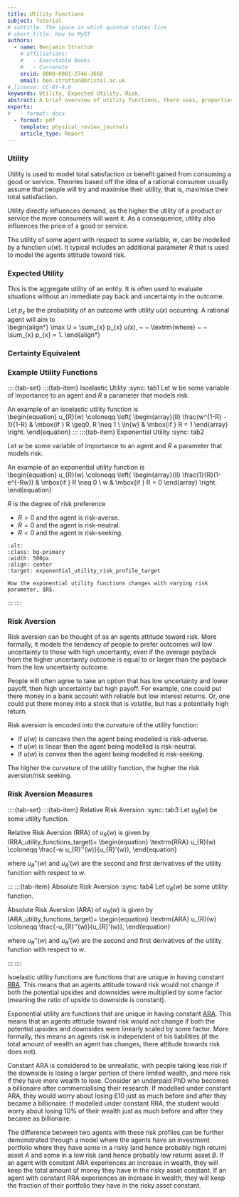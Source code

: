 ```yaml
---
title: Utility Functions 
subject: Tutorial
# subtitle: The space in which quantum states live
# short_title: How to MyST
authors:
  - name: Benjamin Stratton
    # affiliations:
    #   - Executable Books
    #   - Curvenote
    orcid: 0009-0001-2746-3668
    email: ben.stratton@bristol.ac.uk
# license: CC-BY-4.0
keywords: Utility, Expected Utility, Risk.
abstract: A brief overview of utility functions, there uses, properties and some examples.  
exports:
#   - format: docx
  - format: pdf
    template: physical_review_journals
    article_type: Report
---
```


### Utility

Utility is used to model total satisfaction or benefit gained from consuming a good or service. Theories based off the idea of a rational consumer usually assume that people will try and maximise their utility, that is, maximise their total satisfaction. 

Utility directly influences demand, as the higher the utility of a product or service the more consumers will want it. As a consequence, utility also influences the price of a good or service. 

The utility of some agent with respect to some variable, $w$, can be modelled by a function $u(w)$. It typical includes an additional parameter $R$ that is used to model the agents attitude toward risk.   

### Expected Utility

This is the aggregate utility of an entity. It is often used to evaluate situations without an immediate pay back and uncertainty in the outcome. 

Let $p_{x}$ be the probability of an outcome with utility $u(x)$ occurring. A rational agent will aim to  
\begin{align*}
\max U = \sum_{x} p_{x} u(x), ~ ~ \textrm{where} ~ ~ \sum_{x} p_{x} = 1.
\end{align*}

### Certainty Equivalent    

### Example Utility Functions 

::::{tab-set}
:::{tab-item} Isoelastic Utility
:sync: tab1
Let $w$ be some variable of importance to an agent and $R$ a parameter that models risk. 

An example of an isoelastic utility function is  
\begin{equation}
u_{R}(w) \coloneqq \left\{
	\begin{array}{ll}
		\frac{w^{1-R} - 1}{1-R}  & \mbox{if } R \geq0, R \neq 1 \\
		\ln{w} & \mbox{if } R = 1
	\end{array}
\right.
\end{equation}
:::
:::{tab-item} Exponential Utility
:sync: tab2

Let $w$ be some variable of importance to an agent and $R$ a parameter that models risk. 

An example of an exponential utility function is  
\begin{equation}
u_{R}(w) \coloneqq \left\{
	\begin{array}{ll}
		\frac{1}{R}(1-e^{-Rw})  & \mbox{if } R \neq 0 \\
		w & \mbox{if } R = 0
	\end{array}
\right.
\end{equation}

$R$ is the degree of risk preference
- $R > 0$ and the agent is risk-averse. 
- $R = 0$ and the agent is risk-neutral.
- $R < 0$ and the agent is risk-seeking. 

```{figure} exponential_utility_risk_profile.png
:alt: 
:class: bg-primary
:width: 500px
:align: center
:target: exponential_utility_risk_profile_target

How the exponential utility functions changes with varying risk parameter, $R$. 
```

:::
::::

### Risk Aversion 

Risk aversion can be thought of as an agents attitude toward risk. More formally, it models the tendency of people to prefer outcomes will low uncertainty to those with high uncertainty, even if the average payback from the higher uncertainty outcome is equal to or larger than the payback from the low uncertainty outcome. 

People will often agree to take an option that has low uncertainty and lower payoff, then high uncertainty but high payoff. For example, one could put there money in a bank account with reliable but low interest returns. Or, one could put there money into a stock that is volatile, but has a potentially high return. 

Risk aversion is encoded into the curvature of the utility function:

- If $u(w)$ is concave then the agent being modelled is risk-adverse.
- If $u(w)$ is linear then the agent being modelled is risk-neutral.
- If $u(w)$ is convex then the agent being modelled is risk-seeking. 

The higher the curvature of the utility function, the higher the risk aversion/risk seeking. 

### Risk Aversion Measures

::::{tab-set}
:::{tab-item} Relative Risk Aversion
:sync: tab3
Let $u_{R}(w)$ be some utility function.

Relative Risk Aversion (RRA) of $u_{R}(w)$ is given by 
(RRA_utility_functions_target)=
\begin{equation}
\textrm{RRA} u_{R}(w) \coloneqq \frac{-w u_{R}''(w)}{u_{R}'(w)},
\end{equation}

where $u_{R}''(w)$ and $u_{R}'(w)$ are the second and first derivatives of the utility function with respect to $w$. 

:::
:::{tab-item} Absolute Risk Aversion
:sync: tab4
Let $u_{R}(w)$ be some utility function.

Absolute Risk Aversion (ARA) of $u_{R}(w)$ is given by 
(ARA_utility_functions_target)=
\begin{equation}
\textrm{ARA} u_{R}(w) \coloneqq \frac{-u_{R}''(w)}{u_{R}'(w)},
\end{equation}

where $u_{R}''(w)$ and $u_{R}'(w)$ are the second and first derivatives of the utility function with respect to $w$. 

:::
::::

Isoelastic utility functions are functions that are unique in having constant [RRA](#RRA_utility_functions_target). This means that an agents attitude toward risk would not change if both the potential upsides and downsides were multiplied by some factor (meaning the ratio of upside to downside is constant). 

Exponential utility are functions that are unique in having constant [ARA](#ARA_utility_functions_target). This means that an agents attitude toward risk would not change if both the potential upsides and downsides were linearly scaled by some factor. More formally, this means an agents risk is independent of his liabilities (if the total amount of wealth an agent has changes, there attitude towards risk does not). 

Constant ARA is considered to be unrealistic, with people taking less risk if the downside is losing a larger portion of there limited wealth, and more risk if they have more wealth to lose. Consider an underpaid PhD who becomes a billionaire after commercialising their research. If modelled under constant ARA, they would worry about losing £10 just as much before and after they became a billionaire. If modelled under constant RRA, the student would worry about losing 10% of their wealth just as much before and after they became as billionaire. 

The difference between two agents with these risk profiles can be further demonstrated through a model where the agents have an investment portfolio where they have some in a risky (and hence probably high return) asset $A$ and some in a low risk (and hence probably low return) asset $B$. If an agent with constant ARA experiences an increase in wealth, they will keep the total amount of money they have in the risky asset constant. If an agent with constant RRA experiences an increase in wealth, they will keep the fraction of their portfolio they have in the risky asset constant.   
